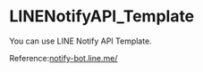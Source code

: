 # LINENotifyAPI_Template
You can use LINE Notify API Template.

Reference:[notify-bot.line.me/ ](https://notify-bot.line.me/)
